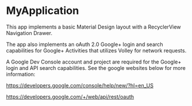 # MyApplication

This app implements a basic Material Design layout with a RecyclerView Navigation Drawer.

The app also implements an oAuth 2.0 Google+ login and search capabilities for Google+ Activities that utilizes Volley for network requests.

A Google Dev Console account and project are required for the Google+ login and API search capabilities. See the google websites below for more information:

https://developers.google.com/console/help/new/?hl=en_US

https://developers.google.com/+/web/api/rest/oauth
